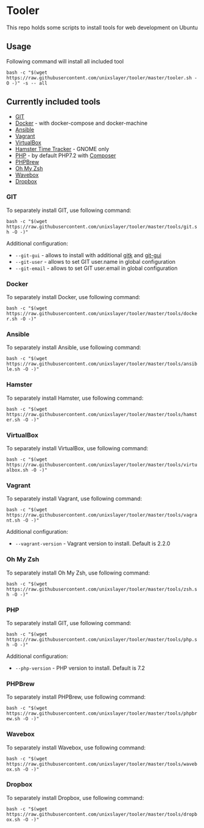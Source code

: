 # Tooler

This repo holds some scripts to install tools for web development on Ubuntu

## Usage

Following command will install all included tool

`bash -c "$(wget https://raw.githubusercontent.com/unixslayer/tooler/master/tooler.sh -O -)" -s -- all`

## Currently included tools

- [GIT](https://git-scm.com)
- [Docker](https://docs.docker.com) - with docker-compose and docker-machine
- [Ansible](https://docs.ansible.com/)
- [Vagrant](https://vagrantup.com)
- [VirtualBox](https://virtualbox.org)
- [Hamster Time Tracker](https://github.com/projecthamster/hamster) - GNOME only
- [PHP](https://php.net) - by default PHP7.2 with [Composer](https://getcomposer.org)
- [PHPBrew](https://github.com/phpbrew/phpbrew)
- [Oh My Zsh](https://github.com/robbyrussell/oh-my-zsh)
- [Wavebox](https://wavebox.io/)
- [Dropbox](https://www.dropbox.com/)

### GIT

To separately install GIT, use following command:

`bash -c "$(wget https://raw.githubusercontent.com/unixslayer/tooler/master/tools/git.sh -O -)"`

Additional configuration:

- `--git-gui` - allows to install with additional [gitk](https://git-scm.com/docs/gitk) and [git-gui](https://git-scm.com/docs/git-gui)
- `--git-user` - allows to set GIT user.name in global configuration
- `--git-email` - allows to set GIT user.email in global configuration

### Docker

To separately install Docker, use following command:

`bash -c "$(wget https://raw.githubusercontent.com/unixslayer/tooler/master/tools/docker.sh -O -)"`

### Ansible

To separately install Ansible, use following command:

`bash -c "$(wget https://raw.githubusercontent.com/unixslayer/tooler/master/tools/ansible.sh -O -)"`

### Hamster

To separately install Hamster, use following command:

`bash -c "$(wget https://raw.githubusercontent.com/unixslayer/tooler/master/tools/hamster.sh -O -)"`

### VirtualBox

To separately install VirtualBox, use following command:

`bash -c "$(wget https://raw.githubusercontent.com/unixslayer/tooler/master/tools/virtualbox.sh -O -)"`

### Vagrant

To separately install Vagrant, use following command:

`bash -c "$(wget https://raw.githubusercontent.com/unixslayer/tooler/master/tools/vagrant.sh -O -)"`

Additional configuration:

- `--vagrant-version` - Vagrant version to install. Default is 2.2.0

### Oh My Zsh

To separately install Oh My Zsh, use following command:

`bash -c "$(wget https://raw.githubusercontent.com/unixslayer/tooler/master/tools/zsh.sh -O -)"`

### PHP

To separately install GIT, use following command:

`bash -c "$(wget https://raw.githubusercontent.com/unixslayer/tooler/master/tools/php.sh -O -)"`

Additional configuration:

- `--php-version` - PHP version to install. Default is 7.2

### PHPBrew

To separately install PHPBrew, use following command:

`bash -c "$(wget https://raw.githubusercontent.com/unixslayer/tooler/master/tools/phpbrew.sh -O -)"`

### Wavebox

To separately install Wavebox, use following command:

`bash -c "$(wget https://raw.githubusercontent.com/unixslayer/tooler/master/tools/wavebox.sh -O -)"`

### Dropbox

To separately install Dropbox, use following command:

`bash -c "$(wget https://raw.githubusercontent.com/unixslayer/tooler/master/tools/dropbox.sh -O -)"`

